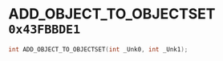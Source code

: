# ADD_OBJECT_TO_OBJECTSET `0x43FBBDE1`

```cpp
int ADD_OBJECT_TO_OBJECTSET(int _Unk0, int _Unk1);
```